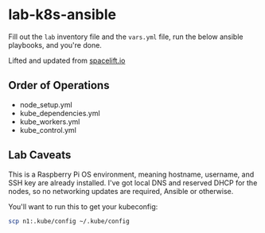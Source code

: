 # lab-k8s-ansible

Fill out the `lab` inventory file and the `vars.yml` file, run the below ansible playbooks, and you're done.

Lifted and updated from [spacelift.io](https://spacelift.io/blog/ansible-kubernetes)

## Order of Operations

* node_setup.yml
* kube_dependencies.yml
* kube_workers.yml
* kube_control.yml

## Lab Caveats

This is a Raspberry Pi OS environment, meaning hostname, username, and SSH key are already installed. I've got local DNS and reserved DHCP for the nodes, so no networking updates are required, Ansible or otherwise.

You'll want to run this to get your kubeconfig:

```bash
scp n1:.kube/config ~/.kube/config
```